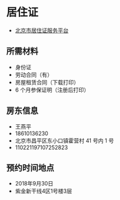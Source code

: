 # 居住证

- [北京市居住证服务平台](https://www.bjjzz.gov.cn/fwxt/html/yhdl/index.html)

## 所需材料

- 身份证
- 劳动合同（有）
- 房屋租赁合同（下载打印）
- 6 个月参保证明（注册后打印）

## 房东信息

- 王燕平
- 18610136230
- 北京市昌平区东小口镇霍营村 41 号内 1 号
- 110221197107252823

## 预约时间地点

- 2018年9月30日
- 紫金新干线4区1号楼3层
